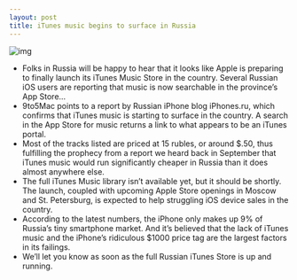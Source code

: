 ```yaml
---
layout: post
title: iTunes music begins to surface in Russia
---
```

![img](http://media.idownloadblog.com/wp-content/uploads/2012/11/itunes-store-in-russia-3.jpg)
* Folks in Russia will be happy to hear that it looks like Apple is preparing to finally launch its iTunes Music Store in the country. Several Russian iOS users are reporting that music is now searchable in the province’s App Store…
* 9to5Mac points to a report by Russian iPhone blog iPhones.ru, which confirms that iTunes music is starting to surface in the country. A search in the App Store for music returns a link to what appears to be an iTunes portal.
* Most of the tracks listed are priced at 15 rubles, or around $.50, thus fulfilling the prophecy from a report we heard back in September that iTunes music would run significantly cheaper in Russia than it does almost anywhere else.
* The full iTunes Music library isn’t available yet, but it should be shortly. The launch, coupled with upcoming Apple Store openings in Moscow and St. Petersburg, is expected to help struggling iOS device sales in the country.
* According to the latest numbers, the iPhone only makes up 9% of Russia’s tiny smartphone market. And it’s believed that the lack of iTunes music and the iPhone’s ridiculous $1000 price tag are the largest factors in its failings.
* We’ll let you know as soon as the full Russian iTunes Store is up and running.

